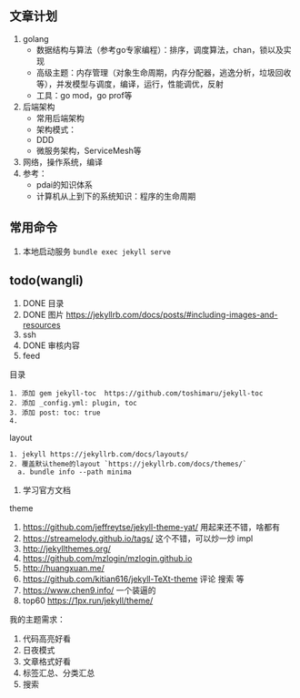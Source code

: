
## 文章计划

1. golang
   + 数据结构与算法（参考go专家编程）：排序，调度算法，chan，锁以及实现
   + 高级主题：内存管理（对象生命周期，内存分配器，逃逸分析，垃圾回收等），并发模型与调度，编译，运行，性能调优，反射
   + 工具：go mod，go prof等
2. 后端架构
   + 常用后端架构
   + 架构模式：
   + DDD
   + 微服务架构，ServiceMesh等
3. 网络，操作系统，编译
4. 参考：
   + pdai的知识体系
   + 计算机从上到下的系统知识：程序的生命周期

## 常用命令

1. 本地启动服务 `bundle exec jekyll serve`

## todo(wangli)

1. DONE 目录
2. DONE 图片 https://jekyllrb.com/docs/posts/#including-images-and-resources
3. ssh
4. DONE 审核内容
5. feed

目录
```shell
1. 添加 gem jekyll-toc  https://github.com/toshimaru/jekyll-toc
2. 添加 _config.yml: plugin, toc
3. 添加 post: toc: true
4. 
```

layout
```shell
1. jekyll https://jekyllrb.com/docs/layouts/
2. 覆盖默认theme的layout `https://jekyllrb.com/docs/themes/`
  a. bundle info --path minima
```

1. 学习官方文档

theme
1. https://github.com/jeffreytse/jekyll-theme-yat/ 用起来还不错，啥都有
2. https://streamelody.github.io/tags/ 这个不错，可以炒一炒 impl
3. http://jekyllthemes.org/
4. https://github.com/mzlogin/mzlogin.github.io
5. http://huangxuan.me/
6. https://github.com/kitian616/jekyll-TeXt-theme 评论 搜索 等
7. https://www.chen9.info/ 一个装逼的
8. top60 https://1px.run/jekyll/theme/

我的主题需求：
1. 代码高亮好看
2. 日夜模式
3. 文章格式好看
4. 标签汇总、分类汇总
5. 搜索
